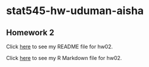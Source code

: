 # stat545-hw-uduman-aisha

## Homework 2 

Click [here](https://github.com/auduman/stat545-hw-uduman-aisha/blob/master/hw02/README.md) to see my README file for hw02. 

Click [here](https://github.com/auduman/stat545-hw-uduman-aisha/blob/master/hw02/hw02.Rmd) to see my R Markdown file for hw02. 